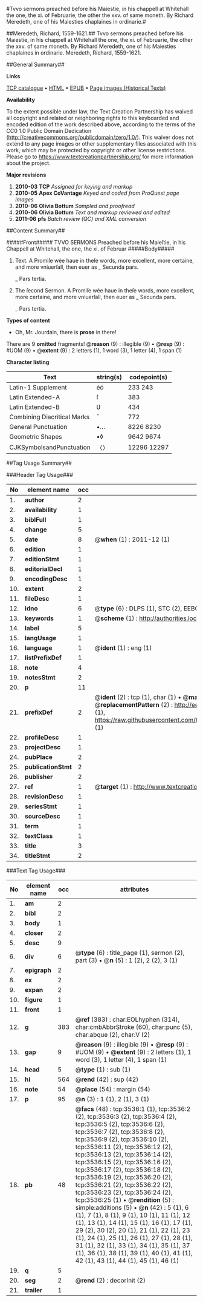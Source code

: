 #Tvvo sermons preached before his Maiestie, in his chappell at Whitehall the one, the xi. of Februarie, the other the xxv. of same moneth. By Richard Meredeth, one of his Maiesties chaplaines in ordinarie.#

##Meredeth, Richard, 1559-1621.##
Tvvo sermons preached before his Maiestie, in his chappell at Whitehall the one, the xi. of Februarie, the other the xxv. of same moneth. By Richard Meredeth, one of his Maiesties chaplaines in ordinarie.
Meredeth, Richard, 1559-1621.

##General Summary##

**Links**

[TCP catalogue](http://www.ota.ox.ac.uk/tcp/)  • 
[HTML](http://tei.it.ox.ac.uk/tcp/Texts-HTML/free/A07/A07446.html)  • 
[EPUB](http://tei.it.ox.ac.uk/tcp/Texts-EPUB/free/A07/A07446.epub) • 
[Page images (Historical Texts)](https://historicaltexts.jisc.ac.uk/eebo-99839137e)

**Availability**

To the extent possible under law, the Text Creation Partnership has waived all copyright and related or neighboring rights to this keyboarded and encoded edition of the work described above, according to the terms of the CC0 1.0 Public Domain Dedication (http://creativecommons.org/publicdomain/zero/1.0/). This waiver does not extend to any page images or other supplementary files associated with this work, which may be protected by copyright or other license restrictions. Please go to https://www.textcreationpartnership.org/ for more information about the project.

**Major revisions**

1. __2010-03__ __TCP__ *Assigned for keying and markup*
1. __2010-05__ __Apex CoVantage__ *Keyed and coded from ProQuest page images*
1. __2010-06__ __Olivia Bottum__ *Sampled and proofread*
1. __2010-06__ __Olivia Bottum__ *Text and markup reviewed and edited*
1. __2011-06__ __pfs__ *Batch review (QC) and XML conversion*

##Content Summary##

#####Front#####
TVVO SERMONS Preached before his Maieſtie, in his Chappell at Whitehall, the one, the xi. of Februar
#####Body#####

1. Text.
A Promiſe wée haue in theſe words, more excellent, more certaine, and more vniuerſall, then euer as 
    _ Secunda pars.

    _ Pars tertia.

1. The ſecond Sermon.
A Promiſe wée haue in theſe words, more excellent, more certaine, and more vniuerſall, then euer as 
    _ Secunda pars.

    _ Pars tertia.

**Types of content**

  * Oh, Mr. Jourdain, there is **prose** in there!

There are 9 **omitted** fragments! 
 @__reason__ (9) : illegible (9)  •  @__resp__ (9) : #UOM (9)  •  @__extent__ (9) : 2 letters (1), 1 word (3), 1 letter (4), 1 span (1)

**Character listing**


|Text|string(s)|codepoint(s)|
|---|---|---|
|Latin-1 Supplement|éó|233 243|
|Latin Extended-A|ſ|383|
|Latin Extended-B|Ʋ|434|
|Combining             Diacritical Marks|̄|772|
|General Punctuation|•…|8226 8230|
|Geometric Shapes|▪◊|9642 9674|
|CJKSymbolsandPunctuation|〈〉|12296 12297|

##Tag Usage Summary##

###Header Tag Usage###

|No|element name|occ|attributes|
|---|---|---|---|
|1.|__author__|2||
|2.|__availability__|1||
|3.|__biblFull__|1||
|4.|__change__|5||
|5.|__date__|8| @__when__ (1) : 2011-12 (1)|
|6.|__edition__|1||
|7.|__editionStmt__|1||
|8.|__editorialDecl__|1||
|9.|__encodingDesc__|1||
|10.|__extent__|2||
|11.|__fileDesc__|1||
|12.|__idno__|6| @__type__ (6) : DLPS (1), STC (2), EEBO-CITATION (1), PROQUEST (1), VID (1)|
|13.|__keywords__|1| @__scheme__ (1) : http://authorities.loc.gov/ (1)|
|14.|__label__|5||
|15.|__langUsage__|1||
|16.|__language__|1| @__ident__ (1) : eng (1)|
|17.|__listPrefixDef__|1||
|18.|__note__|4||
|19.|__notesStmt__|2||
|20.|__p__|11||
|21.|__prefixDef__|2| @__ident__ (2) : tcp (1), char (1)  •  @__matchPattern__ (2) : ([0-9\-]+):([0-9IVX]+) (1), (.+) (1)  •  @__replacementPattern__ (2) : http://eebo.chadwyck.com/downloadtiff?vid=$1&page=$2 (1), https://raw.githubusercontent.com/textcreationpartnership/Texts/master/tcpchars.xml#$1 (1)|
|22.|__profileDesc__|1||
|23.|__projectDesc__|1||
|24.|__pubPlace__|2||
|25.|__publicationStmt__|2||
|26.|__publisher__|2||
|27.|__ref__|1| @__target__ (1) : http://www.textcreationpartnership.org/docs/. (1)|
|28.|__revisionDesc__|1||
|29.|__seriesStmt__|1||
|30.|__sourceDesc__|1||
|31.|__term__|1||
|32.|__textClass__|1||
|33.|__title__|3||
|34.|__titleStmt__|2||


###Text Tag Usage###

|No|element name|occ|attributes|
|---|---|---|---|
|1.|__am__|2||
|2.|__bibl__|2||
|3.|__body__|1||
|4.|__closer__|2||
|5.|__desc__|9||
|6.|__div__|6| @__type__ (6) : title_page (1), sermon (2), part (3)  •  @__n__ (5) : 1 (2), 2 (2), 3 (1)|
|7.|__epigraph__|2||
|8.|__ex__|2||
|9.|__expan__|2||
|10.|__figure__|1||
|11.|__front__|1||
|12.|__g__|383| @__ref__ (383) : char:EOLhyphen (314), char:cmbAbbrStroke (60), char:punc (5), char:abque (2), char:V (2)|
|13.|__gap__|9| @__reason__ (9) : illegible (9)  •  @__resp__ (9) : #UOM (9)  •  @__extent__ (9) : 2 letters (1), 1 word (3), 1 letter (4), 1 span (1)|
|14.|__head__|5| @__type__ (1) : sub (1)|
|15.|__hi__|564| @__rend__ (42) : sup (42)|
|16.|__note__|54| @__place__ (54) : margin (54)|
|17.|__p__|95| @__n__ (3) : 1 (1), 2 (1), 3 (1)|
|18.|__pb__|48| @__facs__ (48) : tcp:3536:1 (1), tcp:3536:2 (2), tcp:3536:3 (2), tcp:3536:4 (2), tcp:3536:5 (2), tcp:3536:6 (2), tcp:3536:7 (2), tcp:3536:8 (2), tcp:3536:9 (2), tcp:3536:10 (2), tcp:3536:11 (2), tcp:3536:12 (2), tcp:3536:13 (2), tcp:3536:14 (2), tcp:3536:15 (2), tcp:3536:16 (2), tcp:3536:17 (2), tcp:3536:18 (2), tcp:3536:19 (2), tcp:3536:20 (2), tcp:3536:21 (2), tcp:3536:22 (2), tcp:3536:23 (2), tcp:3536:24 (2), tcp:3536:25 (1)  •  @__rendition__ (5) : simple:additions (5)  •  @__n__ (42) : 5 (1), 6 (1), 7 (1), 8 (1), 9 (1), 10 (1), 11 (1), 12 (1), 13 (1), 14 (1), 15 (1), 16 (1), 17 (1), 29 (2), 30 (2), 20 (1), 21 (1), 22 (1), 23 (1), 24 (1), 25 (1), 26 (1), 27 (1), 28 (1), 31 (1), 32 (1), 33 (1), 34 (1), 35 (1), 37 (1), 36 (1), 38 (1), 39 (1), 40 (1), 41 (1), 42 (1), 43 (1), 44 (1), 45 (1), 46 (1)|
|19.|__q__|5||
|20.|__seg__|2| @__rend__ (2) : decorInit (2)|
|21.|__trailer__|1||
